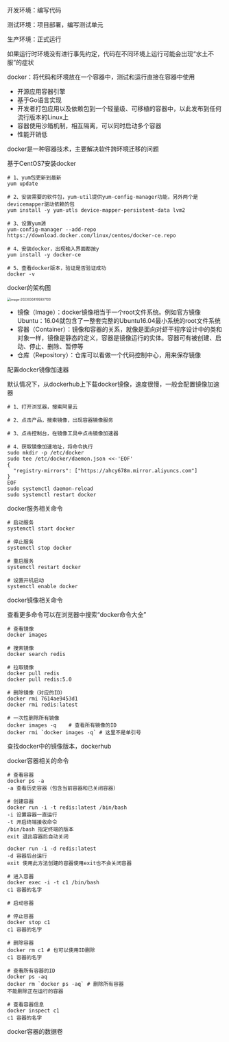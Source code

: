 开发环境：编写代码

测试环境：项目部署，编写测试单元

生产环境：正式运行



如果运行时环境没有进行事先约定，代码在不同环境上运行可能会出现“水土不服”的症状



docker：将代码和环境放在一个容器中，测试和运行直接在容器中使用

* 开源应用容器引擎
* 基于Go语言实现
* 开发者打包应用以及依赖包到一个轻量级、可移植的容器中，以此发布到任何流行版本的Linux上
* 容器使用沙箱机制，相互隔离，可以同时启动多个容器
* 性能开销低



docker是一种容器技术，主要解决软件跨环境迁移的问题



基于CentOS7安装docker

```shell
# 1、yum包更新到最新
yum update

# 2、安装需要的软件包，yum-util提供yum-config-manager功能，另外两个是devicemapper驱动依赖的包
yum install -y yum-utls device-mapper-persistent-data lvm2

# 3、设置yum源
yum-config-manager --add-repo https://download.docker.com/linux/centos/docker-ce.repo

# 4、安装docker，出现输入界面都按y
yum install -y docker-ce

# 5、查看docker版本，验证是否验证成功
docker -v
```



docker的架构图

<img src="C:/Users/%E4%BF%AE%E9%9B%AF%E5%A4%A9/AppData/Roaming/Typora/typora-user-images/image-20230304195937100.png" alt="image-20230304195937100" style="zoom:50%;" />

* 镜像（Image）：docker镜像相当于一个root文件系统。例如官方镜像Ubuntu：16.04就包含了一整套完整的Ubuntu16.04最小系统的root文件系统
* 容器（Container）：镜像和容器的关系，就像是面向对虾干程序设计中的类和对象一样，镜像是静态的定义，容器是镜像运行的实体。容器可有被创建、启动、停止、删除、暂停等
* 仓库（Repository）：仓库可以看做一个代码控制中心，用来保存镜像



配置docker镜像加速器

默认情况下，从dockerhub上下载docker镜像，速度很慢，一般会配置镜像加速器







```shell
# 1、打开浏览器，搜索阿里云

# 2、点击产品，搜索镜像，出现容器镜像服务

# 3、点击控制台，在镜像工具中点击镜像加速器

# 4、获取镜像加速地址，将命令执行
sudo mkdir -p /etc/docker
sudo tee /etc/docker/daemon.json <<-'EOF'
{
  "registry-mirrors": ["https://ahcy678m.mirror.aliyuncs.com"]
}
EOF
sudo systemctl daemon-reload
sudo systemctl restart docker
```



docker服务相关命令

```shell
# 启动服务
systemctl start docker

# 停止服务
systemctl stop docker

# 重启服务
systemctl restart docker

# 设置开机启动
systemctl enable docker
```



docker镜像相关命令

查看更多命令可以在浏览器中搜索“docker命令大全”

```shell
# 查看镜像
docker images

# 搜索镜像
docker search redis

# 拉取镜像
docker pull redis
docker pull redis:5.0

# 删除镜像（对应的ID）
docker rmi 7614ae9453d1
docker rmi redis:latest

# 一次性删除所有镜像
docker images -q    # 查看所有镜像的ID
docker rmi `docker images -q` # 这里不是单引号
```

查找docker中的镜像版本，dockerhub



docker容器相关的命令

```shell
# 查看容器
docker ps -a
-a 查看历史容器（包含当前容器和已关闭容器）

# 创建容器
docker run -i -t redis:latest /bin/bash
-i 设置容器一直运行
-t 开启终端接收命令
/bin/bash 指定终端的版本
exit 退出容器后自动关闭

docker run -i -d redis:latest
-d 容器后台运行
exit 使用此方法创建的容器使用exit也不会关闭容器

# 进入容器
docker exec -i -t c1 /bin/bash
c1 容器的名字

# 启动容器

# 停止容器
docker stop c1
c1 容器的名字

# 删除容器  
docker rm c1 # 也可以使用ID删除
c1 容器的名字

# 查看所有容器的ID
docker ps -aq
docker rm `docker ps -aq` # 删除所有容器
不能删除正在运行的容器

# 查看容器信息
docker inspect c1
c1 容器的名字
```



docker容器的数据卷

